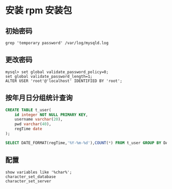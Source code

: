 # 安装 rpm 安装包

## 初始密码 
 `grep 'temporary password' /var/log/mysqld.log`
## 更改密码
`mysql> set global validate_password_policy=0; `
<br>`set global validate_password_length=1;`
<br>`ALTER USER 'root'@'localhost' IDENTIFIED BY 'root';`


## 按年月日分组统计查询

```sql
CREATE TABLE t_user(
	id integer NOT NULL PRIMARY KEY,
	username varchar(20),
	pwd varchar(40),
	regTime date
);

SELECT DATE_FORMAT(regTime,'%Y-%m-%d'),COUNT(*) FROM t_user GROUP BY DATE_FORMAT(regTime,'%Y-%m-%d');
```


## 配置
```
show variables like '%char%';
character_set_database
character_set_server
```